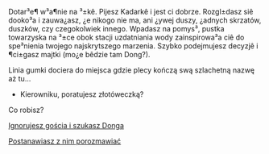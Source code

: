 ﻿Dotar³e¶ w³a¶nie na ³±kê. Pijesz Kadarkê i jest ci dobrze. Rozgl±dasz siê dooko³a
i zauwa¿asz, ¿e nikogo nie ma, ani ¿ywej duszy, ¿adnych skrzatów, duszków, czy 
czegokolwiek innego. Wpadasz na pomys³, pustka towarzyska na ³±ce obok stacji
uzdatniania wody zainspirowa³a ciê do spe³nienia twojego najskrytszego marzenia.
Szybko podejmujesz decyzjê i ¶ci±gasz majtki (mo¿e bêdzie tam Dong?).

Linia gumki dociera do miejsca gdzie plecy kończą swą szlachetną nazwę aż tu...
- Kierowniku, poratujesz złotóweczką?

Co robisz?

[Ignorujesz gościa i szukasz Donga](./dong.md)

[Postanawiasz z nim porozmawiać](lyk/lyk.md)




